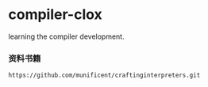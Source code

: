 # compiler-clox
learning the compiler development.

### 资料书籍
```
https://github.com/munificent/craftinginterpreters.git
```

